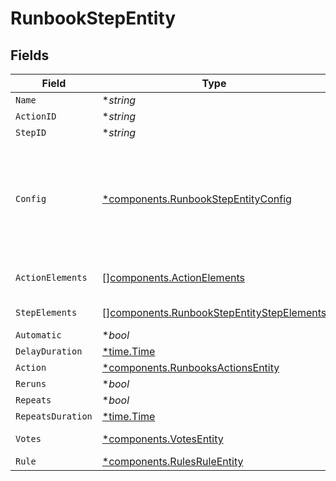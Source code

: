 # RunbookStepEntity


## Fields

| Field                                                                                                  | Type                                                                                                   | Required                                                                                               | Description                                                                                            |
| ------------------------------------------------------------------------------------------------------ | ------------------------------------------------------------------------------------------------------ | ------------------------------------------------------------------------------------------------------ | ------------------------------------------------------------------------------------------------------ |
| `Name`                                                                                                 | **string*                                                                                              | :heavy_minus_sign:                                                                                     | N/A                                                                                                    |
| `ActionID`                                                                                             | **string*                                                                                              | :heavy_minus_sign:                                                                                     | N/A                                                                                                    |
| `StepID`                                                                                               | **string*                                                                                              | :heavy_minus_sign:                                                                                     | N/A                                                                                                    |
| `Config`                                                                                               | [*components.RunbookStepEntityConfig](../../models/components/runbookstepentityconfig.md)              | :heavy_minus_sign:                                                                                     | An unstructured object of key/value pairs describing the config settings for the step.                 |
| `ActionElements`                                                                                       | [][components.ActionElements](../../models/components/actionelements.md)                               | :heavy_minus_sign:                                                                                     | A list of action elements                                                                              |
| `StepElements`                                                                                         | [][components.RunbookStepEntityStepElements](../../models/components/runbookstepentitystepelements.md) | :heavy_minus_sign:                                                                                     | A list of step elements                                                                                |
| `Automatic`                                                                                            | **bool*                                                                                                | :heavy_minus_sign:                                                                                     | N/A                                                                                                    |
| `DelayDuration`                                                                                        | [*time.Time](https://pkg.go.dev/time#Time)                                                             | :heavy_minus_sign:                                                                                     | N/A                                                                                                    |
| `Action`                                                                                               | [*components.RunbooksActionsEntity](../../models/components/runbooksactionsentity.md)                  | :heavy_minus_sign:                                                                                     | N/A                                                                                                    |
| `Reruns`                                                                                               | **bool*                                                                                                | :heavy_minus_sign:                                                                                     | N/A                                                                                                    |
| `Repeats`                                                                                              | **bool*                                                                                                | :heavy_minus_sign:                                                                                     | N/A                                                                                                    |
| `RepeatsDuration`                                                                                      | [*time.Time](https://pkg.go.dev/time#Time)                                                             | :heavy_minus_sign:                                                                                     | N/A                                                                                                    |
| `Votes`                                                                                                | [*components.VotesEntity](../../models/components/votesentity.md)                                      | :heavy_minus_sign:                                                                                     | VotesEntity model                                                                                      |
| `Rule`                                                                                                 | [*components.RulesRuleEntity](../../models/components/rulesruleentity.md)                              | :heavy_minus_sign:                                                                                     | N/A                                                                                                    |